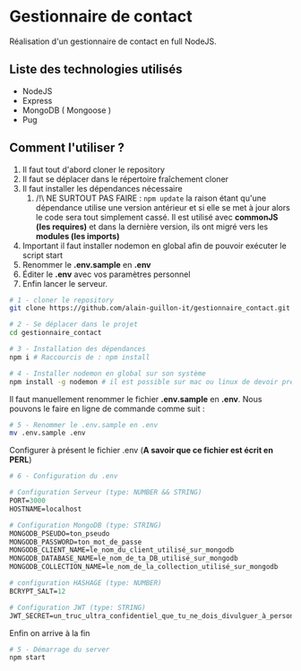 # Gestionnaire de contact

Réalisation d'un gestionnaire de contact en full NodeJS.

## Liste des technologies utilisés

- NodeJS
- Express
- MongoDB ( Mongoose )
- Pug

## Comment l'utiliser ?

1. Il faut tout d'abord cloner le repository
2. Il faut se déplacer dans le répertoire fraîchement cloner
3. Il faut installer les dépendances nécessaire
   1. /!\ NE SURTOUT PAS FAIRE : `npm update` la raison étant qu'une dépendance utilise une version antérieur et si elle se met à jour alors le code sera tout simplement cassé. Il est utilisé avec **commonJS (les requires)** et dans la dernière version, ils ont migré vers les **modules (les imports)**
4. Important il faut installer nodemon en global afin de pouvoir exécuter le script start
5. Renommer le **.env.sample** en **.env**
6. Éditer le **.env** avec vos paramètres personnel
7. Enfin lancer le serveur.

```sh
# 1 - cloner le repository
git clone https://github.com/alain-guillon-it/gestionnaire_contact.git

# 2 - Se déplacer dans le projet
cd gestionnaire_contact

# 3 - Installation des dépendances
npm i # Raccourcis de : npm install

# 4 - Installer nodemon en global sur son système
npm install -g nodemon # il est possible sur mac ou linux de devoir préfixer la commande avec : sudo
```

Il faut manuellement renommer le fichier **.env.sample** en **.env**.
Nous pouvons le faire en ligne de commande comme suit :

```sh
# 5 - Renommer le .env.sample en .env
mv .env.sample .env
```

Configurer à présent le fichier .env (**A savoir que ce fichier est écrit en PERL**)

```perl
# 6 - Configuration du .env

# Configuration Serveur (type: NUMBER && STRING)
PORT=3000
HOSTNAME=localhost

# Configuration MongoDB (type: STRING)
MONGODB_PSEUDO=ton_pseudo
MONGODB_PASSWORD=ton_mot_de_passe
MONGODB_CLIENT_NAME=le_nom_du_client_utilisé_sur_mongodb
MONGODB_DATABASE_NAME=le_nom_de_ta_DB_utilisé_sur_mongodb
MONGODB_COLLECTION_NAME=le_nom_de_la_collection_utilisé_sur_mongodb

# configuration HASHAGE (type: NUMBER)
BCRYPT_SALT=12

# Configuration JWT (type: STRING)
JWT_SECRET=un_truc_ultra_confidentiel_que_tu_ne_dois_divulguer_à_personne
```

Enfin on arrive à la fin

```sh
# 5 - Démarrage du server
npm start
```
